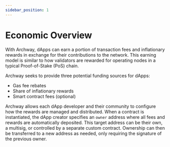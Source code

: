```yaml
---
sidebar_position: 1
---
```


# Economic Overview

With Archway, dApps can earn a portion of transaction fees and inflationary rewards in exchange for their contributions to the network. This earning model is similar to how validators are rewarded for operating nodes in a typical Proof-of-Stake (PoS) chain. 
 
Archway seeks to provide three potential funding sources for dApps:

- Gas fee rebates 
- Share of inflationary rewards
- Smart contract fees (optional)

Archway allows each dApp developer and their community to configure how the rewards are managed and distributed. When a contract is instantiated, the dApp creator specifies an `owner` address where all fees and rewards are automatically deposited. This target address can be their own, a multisig, or controlled by a separate custom contract. Ownership can then be transferred to a new address as needed, only requiring the signature of the previous owner. 




